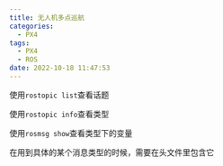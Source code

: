 ```yaml
---
title: 无人机多点巡航
categories:
  - PX4
tags:
  - PX4
  - ROS
date: 2022-10-18 11:47:53
---
```


使用`rostopic list`查看话题

使用`rostopic info`查看类型

使用`rosmsg show`查看类型下的变量



在用到具体的某个消息类型的时候，需要在头文件里包含它


